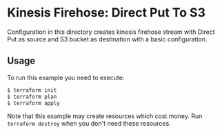 # Kinesis Firehose: Direct Put To S3

Configuration in this directory creates kinesis firehose stream with Direct Put as source and S3 bucket as destination with a basic configuration.

## Usage

To run this example you need to execute:

```bash
$ terraform init
$ terraform plan
$ terraform apply
```

Note that this example may create resources which cost money. Run `terraform destroy` when you don't need these resources.
